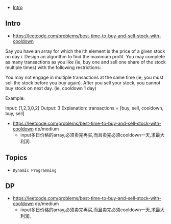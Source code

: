 - [Intro](#intro)

## Intro

- https://leetcode.com/problems/best-time-to-buy-and-sell-stock-with-cooldown

Say you have an array for which the ith element is the price of a given stock on day i.
Design an algorithm to find the maximum profit. You may complete as many transactions as you like (ie, buy one and sell one share of the stock multiple times) with the following restrictions:

You may not engage in multiple transactions at the same time (ie, you must sell the stock before you buy again).
After you sell your stock, you cannot buy stock on next day. (ie, cooldown 1 day)

Example:

Input: [1,2,3,0,2]
Output: 3 
Explanation: transactions = [buy, sell, cooldown, buy, sell]

- https://leetcode.com/problems/best-time-to-buy-and-sell-stock-with-cooldown dp/medium
  - input多日价格的array,必须卖完再买,而且卖完必须cooldown一天,求最大利润.



## Topics

- `Dynamic Programming`


## DP
- https://leetcode.com/problems/best-time-to-buy-and-sell-stock-with-cooldown dp/medium
  - input多日价格的array,必须卖完再买,而且卖完必须cooldown一天,求最大利润.
